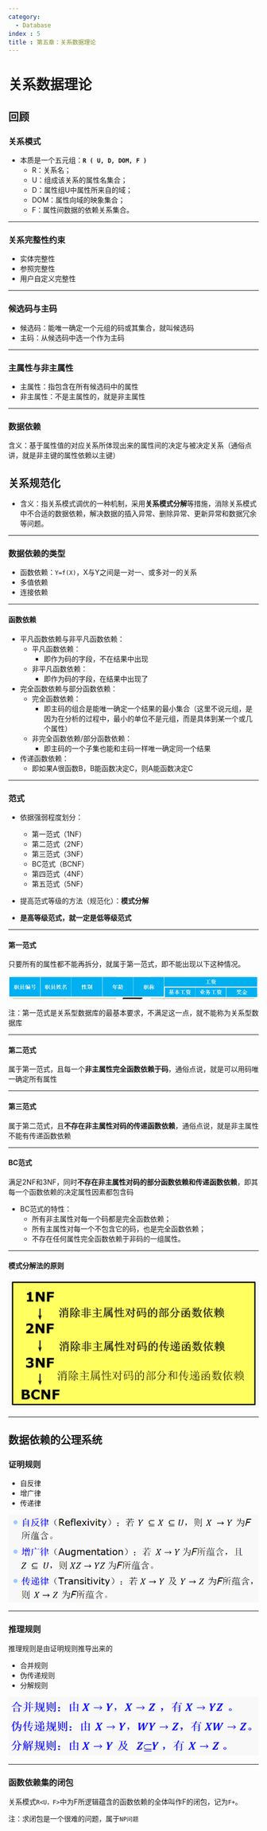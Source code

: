 ```yaml
---
category:
  - Database
index : 5
title : 第五章：关系数据理论
---
```


# 关系数据理论

## 回顾

### 关系模式

- 本质是一个五元组：**`R ( U, D, DOM, F )`**
  - R：关系名；
  - U：组成该关系的属性名集合；
  - D：属性组U中属性所来自的域；
  - DOM：属性向域的映象集合；
  - F：属性间数据的依赖关系集合。

---

### 关系完整性约束

- 实体完整性
- 参照完整性
- 用户自定义完整性

---

### 候选码与主码

- 候选码：能唯一确定一个元组的码或其集合，就叫候选码
- 主码：从候选码中选一个作为主码

---

### 主属性与非主属性

- 主属性：指包含在所有候选码中的属性
- 非主属性：不是主属性的，就是非主属性

---

### 数据依赖

含义：基于属性值的对应关系所体现出来的属性间的决定与被决定关系（通俗点讲，就是非主键的属性依赖以主键）

## 关系规范化

- 含义：指关系模式调优的一种机制，采用**关系模式分解**等措施，消除关系模式中不合适的数据依赖，解决数据的插入异常、删除异常、更新异常和数据冗余等问题。

---

### 数据依赖的类型

- 函数依赖：`Y=f(X)`，X与Y之间是一对一、或多对一的关系
- 多值依赖
- 连接依赖

---

#### 函数依赖

- 平凡函数依赖与非平凡函数依赖：
  - 平凡函数依赖：
    - 即作为码的字段，不在结果中出现
  - 非平凡函数依赖：
    - 即作为码的字段，在结果中出现了
- 完全函数依赖与部分函数依赖：
  - 完全函数依赖：
    - 即主码的组合是能唯一确定一个结果的最小集合（这里不说元组，是因为在分析的过程中，最小的单位不是元组，而是具体到某一个或几个属性）
  - 非完全函数依赖/部分函数依赖：
    - 即主码的一个子集也能和主码一样唯一确定同一个结果
- 传递函数依赖：
  - 即如果A很函数B，B能函数决定C，则A能函数决定C

---

### 范式

- 依据强弱程度划分：
  - 第一范式（1NF）
  - 第二范式（2NF）
  - 第三范式（3NF）
  - BC范式（BCNF）
  - 第四范式（4NF）
  - 第五范式（5NF）

- 提高范式等级的方法（规范化）：**模式分解**
- **是高等级范式，就一定是低等级范式**

---

#### 第一范式

只要所有的属性都不能再拆分，就属于第一范式，即不能出现以下这种情况。

![image-20220524182730034](https://raw.githubusercontent.com/CoderWDD/myImages/main/blog_images/image-20220524182730034.png)

注：第一范式是关系型数据库的最基本要求，不满足这一点，就不能称为关系型数据库

---

#### 第二范式

属于第一范式，且每一个**非主属性完全函数依赖于码**，通俗点说，就是可以用码唯一确定所有属性

---

#### 第三范式

属于第二范式，且**不存在非主属性对码的传递函数依赖**，通俗点说，就是非主属性不能有传递函数依赖

---

#### BC范式

满足2NF和3NF，同时**不存在非主属性对码的部分函数依赖和传递函数依赖**，即其每一个函数依赖的决定属性因素都包含码

- BC范式的特性：
  - 所有非主属性对每一个码都是完全函数依赖；
  - 所有主属性对每一个不包含它的码，也是完全函数依赖；
  - 不存在任何属性完全函数依赖于非码的一组属性。

---

#### 模式分解法的原则

![image-20220524183902685](https://raw.githubusercontent.com/CoderWDD/myImages/main/blog_images/image-20220524183902685.png)

---

## 数据依赖的公理系统

### 证明规则

- 自反律
- 增广律
- 传递律

![image-20220524184611371](https://raw.githubusercontent.com/CoderWDD/myImages/main/blog_images/image-20220524184611371.png)

---

### 推理规则

推理规则是由证明规则推导出来的

- 合并规则
- 伪传递规则
- 分解规则

![image-20220524203328775](https://raw.githubusercontent.com/CoderWDD/myImages/main/blog_images/image-20220524203328775.png)

---

### 函数依赖集的闭包

关系模式`R<U，F>`中为F所逻辑蕴含的函数依赖的全体叫作F的闭包，记为`F+`。

注：求闭包是一个很难的问题，属于`NP问题`
